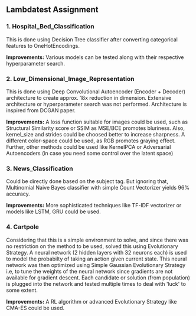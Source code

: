 ## Lambdatest Assignment

### 1. Hospital_Bed_Classification  
This is done using Decision Tree classifier after converting categorical features to OneHotEncodings.

**Improvements:** Various models can be tested along with their respective hyperparameter search.  

### 2. Low_Dimensional_Image_Representation  
This is done using Deep Convolutional Autoencoder (Encoder + Decoder) architecture to create approx. 18x reduction in dimension. Extensive architecture or hyperparameter search was not performed. Architecture is inspired from DCGAN paper.  

**Improvements:** A loss function suitable for images could be used, such as Structural Similarity score or SSIM as MSE/BCE promotes bluriness. Also, kernel_size and strides could be choosed better to increase sharpness. A different color-space could be used, as RGB promotes graying effect.  
Further, other methods could be used like KernelPCA or Adversarial Autoencoders (in case you need some control over the latent space)

### 3. News_Classification
Could be directly done based on the subject tag. But ignoring that, Multinomial Naive Bayes classifier with simple Count Vectorizer yields 96% accuracy.

**Improvements:** More sophisticated techniques like TF-IDF vectorizer or models like LSTM, GRU could be used.

### 4. Cartpole
Considering that this is a simple environment to solve, and since there was no restriction on the method to be used, solved this using Evolutionary Strategy. A neural network (2 hidden layers with 32 neurons each) is used to model the probabilty of taking an action given current state. This neural network was then optimized using Simple Gaussian Evolutionary Strategy i.e, to tune the weights of the neural network since gradients are not available for gradient descent. Each candidate or solution (from population) is plugged into the network and tested multiple times to deal with 'luck' to some extent.

**Improvements:** A RL algorithm or advanced Evolutionary Strategy like CMA-ES could be used.